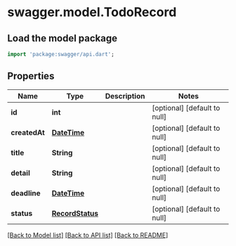 # swagger.model.TodoRecord

## Load the model package
```dart
import 'package:swagger/api.dart';
```

## Properties
Name | Type | Description | Notes
------------ | ------------- | ------------- | -------------
**id** | **int** |  | [optional] [default to null]
**createdAt** | [**DateTime**](DateTime.md) |  | [optional] [default to null]
**title** | **String** |  | [optional] [default to null]
**detail** | **String** |  | [optional] [default to null]
**deadline** | [**DateTime**](DateTime.md) |  | [optional] [default to null]
**status** | [**RecordStatus**](RecordStatus.md) |  | [optional] [default to null]

[[Back to Model list]](../README.md#documentation-for-models) [[Back to API list]](../README.md#documentation-for-api-endpoints) [[Back to README]](../README.md)


